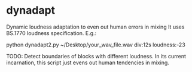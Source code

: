 # dynadapt
Dynamic loudness adaptation to even out human errors in mixing
It uses BS.1770 loudness specification. E.g.:

python dynadapt2.py ~/Desktop/your_wav_file.wav div:12s loudness:-23

TODO: Detect boundaries of blocks with different loudness. In its current incarnation, this script just evens out human tendencies in mixing.
